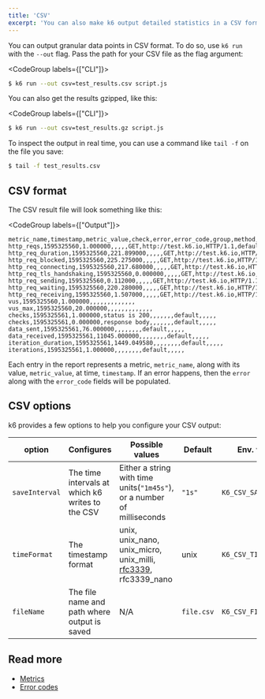 ```yaml
---
title: 'CSV'
excerpt: 'You can also make k6 output detailed statistics in a CSV format by using the --out option.'
---
```


You can output granular data points in CSV format.
To do so, use `k6 run` with the `--out` flag.
Pass the path for your CSV file as the flag argument:

<CodeGroup labels={["CLI"]}>

```bash
$ k6 run --out csv=test_results.csv script.js
```

</CodeGroup>

You can also get the results gzipped, like this:

<CodeGroup labels={["CLI"]}>

```bash
$ k6 run --out csv=test_results.gz script.js
```

</CodeGroup>

To inspect the output in real time, you can use a command like `tail -f` on the file you save:

```bash
$ tail -f test_results.csv
```


## CSV format

The CSV result file will look something like this:

<CodeGroup labels={["Output"]}>

```plain
metric_name,timestamp,metric_value,check,error,error_code,group,method,name,proto,scenario,status,subproto,tls_version,url,extra_tags
http_reqs,1595325560,1.000000,,,,,GET,http://test.k6.io,HTTP/1.1,default,200,,,http://test.k6.io,
http_req_duration,1595325560,221.899000,,,,,GET,http://test.k6.io,HTTP/1.1,default,200,,,http://test.k6.io,
http_req_blocked,1595325560,225.275000,,,,,GET,http://test.k6.io,HTTP/1.1,default,200,,,http://test.k6.io,
http_req_connecting,1595325560,217.680000,,,,,GET,http://test.k6.io,HTTP/1.1,default,200,,,http://test.k6.io,
http_req_tls_handshaking,1595325560,0.000000,,,,,GET,http://test.k6.io,HTTP/1.1,default,200,,,http://test.k6.io,
http_req_sending,1595325560,0.112000,,,,,GET,http://test.k6.io,HTTP/1.1,default,200,,,http://test.k6.io,
http_req_waiting,1595325560,220.280000,,,,,GET,http://test.k6.io,HTTP/1.1,default,200,,,http://test.k6.io,
http_req_receiving,1595325560,1.507000,,,,,GET,http://test.k6.io,HTTP/1.1,default,200,,,http://test.k6.io,
vus,1595325560,1.000000,,,,,,,,,,,,,
vus_max,1595325560,20.000000,,,,,,,,,,,,,
checks,1595325561,1.000000,status is 200,,,,,,,default,,,,,
checks,1595325561,0.000000,response body,,,,,,,default,,,,,
data_sent,1595325561,76.000000,,,,,,,,default,,,,,
data_received,1595325561,11045.000000,,,,,,,,default,,,,,
iteration_duration,1595325561,1449.049580,,,,,,,,default,,,,,
iterations,1595325561,1.000000,,,,,,,,default,,,,,
```

</CodeGroup>

Each entry in the report represents a metric, `metric_name`, along with its value, `metric_value`, at time, `timestamp`.
If an error happens, then the `error` along with the `error_code` fields will be populated.


## CSV options

k6 provides a few options to help you configure your CSV output:

<!-- vale off -->
| option  | Configures                                       | Possible values                                                           | Default    | Env. variable          |
|-------------------------------|--------------------------------------------------|---------------------------------------------------------------------------|------------|------------------------|
| `saveInterval`                | The time intervals at which k6 writes to the CSV | Either a string with time units(`"1m45s"`), or a number of milliseconds | `"1s"`       | `K6_CSV_SAVE_INTERVAL` |
| `timeFormat`                  | The timestamp format                             | unix, unix_nano, unix_micro, unix_milli, [rfc3339](https://datatracker.ietf.org/doc/html/rfc3339), rfc3339_nano            | unix       | `K6_CSV_TIME_FORMAT`   |
| `fileName`                    | The file name and path where output is saved     | N/A                                                                       | `file.csv` | `K6_CSV_FILENAME`      |
<!-- vale on -->

## Read more

- [Metrics](/using-k6/metrics)
- [Error codes](/javascript-api/error-codes)
